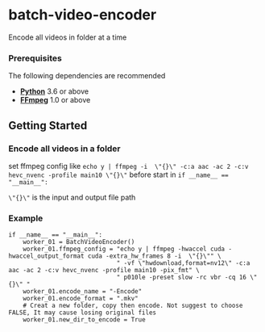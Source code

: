 # batch-video-encoder
Encode all videos in folder at a time

### Prerequisites
The following dependencies are recommended

* **[Python](https://www.python.org/downloads/)**  3.6 or above
* **[FFmpeg](https://www.ffmpeg.org/)** 1.0 or above

## Getting Started

### Encode all videos in a folder

set ffmpeg config like ` echo y | ffmpeg -i  \"{}\" -c:a aac -ac 2 -c:v hevc_nvenc -profile main10 \"{}\" ` before start in ` if __name__ == "__main__": `

`\"{}\"` is the input and output file path

### Example
```
if __name__ == "__main__":
    worker_01 = BatchVideoEncoder()
    worker_01.ffmpeg_config = "echo y | ffmpeg -hwaccel cuda -hwaccel_output_format cuda -extra_hw_frames 8 -i  \"{}\"" \
                              " -vf \"hwdownload,format=nv12\" -c:a aac -ac 2 -c:v hevc_nvenc -profile main10 -pix_fmt" \
                              " p010le -preset slow -rc vbr -cq 16 \"{}\" "
    worker_01.encode_name = "-Encode"
    worker_01.encode_format = ".mkv"
    # Creat a new folder, copy then encode. Not suggest to choose FALSE, It may cause losing original files
    worker_01.new_dir_to_encode = True
```


